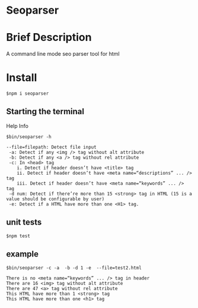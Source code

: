 # Seoparser

# Brief Description

A command line mode seo parser tool for html

# Install

```
$npm i seoparser
```

## Starting the terminal

Help Info

```
$bin/seoparser -h

--file=filepath: Detect file input
 -a: Detect if any <img /> tag without alt attribute
 -b: Detect if any <a /> tag without rel attribute
 -c: In <head> tag
    i. Detect if header doesn’t have <title> tag
    ii. Detect if header doesn’t have <meta name=“descriptions” ... /> tag
    iii. Detect if header doesn’t have <meta name=“keywords” ... /> tag
 -d num: Detect if there’re more than 15 <strong> tag in HTML (15 is a value should be configurable by user)
 -e: Detect if a HTML have more than one <H1> tag.
```

## unit tests

```
$npm test
```

## example

```
$bin/seoparser -c -a  -b -d 1 -e  --file=test2.html

There is no <meta name=“keywords” ... /> tag in header
There are 16 <img> tag without alt attribute
There are 47 <a> tag without rel attribute
This HTML have more than 1 <strong> tag
This HTML have more than one <h1> tag
```

